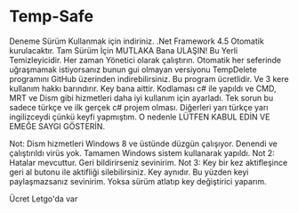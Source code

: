 # Temp-Safe

Deneme Sürüm Kullanmak için indiriniz. .Net Framework 4.5 Otomatik kurulacaktır. Tam Sürüm İçin MUTLAKA Bana ULAŞIN! Bu Yerli Temizleyicidir. Her zaman Yönetici olarak çalıştırın. Otomatik her seferinde uğraşmamak istiyorsanız bunun gui olmayan versiyonu TempDelete programını GitHub üzerinden indirebilirsiniz. Bu program ücretlidir. Ve 3 kere kullanım hakkı barındırır. Key bana aittir. Kodlaması c# ile yapıldı ve CMD, MRT ve Dism gibi hizmetleri daha iyi kullanım için ayarladı. Tek sorun bu sadece türkçe ve ilk gerçek c# projem olması. Diğerleri yarı türkçe yarı ingilizceydi çünkü keyfi yapmıştım. O nedenle LÜTFEN KABUL EDİN VE EMEĞE SAYGI GÖSTERİN.

Not: Dism hizmetleri Windows 8 ve üstünde düzgün çalışıyor. Denendi ve çalıştırıldı virüs yok. Tamamen Windows sistem kullanarak yapıldı. 
Not 2: Hatalar mevcuttur. Geri bildirirseniz sevinirim.
Not 3: Key bir kez aktifleşince geri al butonu ile aktifliği silebilirsiniz. Key aynıdır. Bu yüzden keyi paylaşmazsanız sevinirim. Yoksa sürüm atlatıp key değiştirici yaparım.

Ücret Letgo'da var
